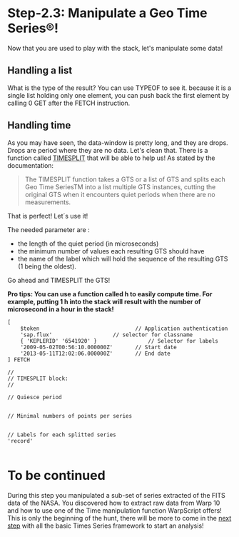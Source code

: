 # Step-2.3: Manipulate a Geo Time Series®!

Now that you are used to play with the stack, let's manipulate some data!

## Handling a list

What is the type of the result? You can use TYPEOF to see it. because it is a single list holding only one element, you can push back the first element by calling 0 GET after the FETCH instruction.

## Handling time

As you may have seen, the data-window is pretty long, and they are drops. Drops are period where they are no data. Let's clean that. There is a function called [TIMESPLIT](http://192.168.1.3:8082/reference/functions/function_TIMESPLIT/) that will be able to help us! As stated by the documentation:

> The TIMESPLIT function takes a GTS or a list of GTS and splits each Geo Time SeriesTM into a list multiple GTS instances, cutting the original GTS when it encounters quiet periods when there are no measurements.

That is perfect! Let´s use it!

The needed parameter are :

* the length of the quiet period (in microseconds)
* the minimum number of values each resulting GTS should have
* the name of the label which will hold the sequence of the resulting GTS (1 being the oldest).

Go ahead and TIMESPLIT the GTS!

**Pro tips: You can use a function called h to easily compute time. For example, putting 1 h into the stack will result with the number of microsecond in a hour in the stack!**

```
[
    $token                              // Application authentication
    'sap.flux'                   // selector for classname
    { 'KEPLERID' '6541920' }                // Selector for labels
    '2009-05-02T00:56:10.000000Z'       // Start date
    '2013-05-11T12:02:06.000000Z'       // End date
] FETCH

//
// TIMESPLIT block:
//

// Quiesce period


// Minimal numbers of points per series


// Labels for each splitted series
'record'


```

# To be continued

During this step you manipulated a sub-set of series extracted of the FITS data of the NASA. You discovered how to extract raw data from Warp 10 and how to use one of the Time manipulation function WarpScript offers! This is only the beginning of the hunt, there will be more to come in the [next step](/step-3-WarpScript-Frameworks/3.1-Filter-framework/README.md) with all the basic Times Series framework to start an analysis!